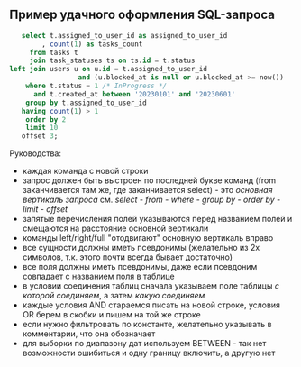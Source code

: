 ## Пример удачного оформления SQL-запроса

```sql
   select t.assigned_to_user_id as assigned_to_user_id
        , count(1) as tasks_count
     from tasks t 
     join task_statuses ts on ts.id = t.status
left join users u on u.id = t.assigned_to_user_id
                 and (u.blocked_at is null or u.blocked_at >= now())
    where t.status = 1 /* InProgress */
      and t.created_at between '20230101' and '20230601'
    group by t.assigned_to_user_id
   having count(1) > 1
    order by 2
    limit 10
   offset 3;
```

Руководства:
- каждая команда с новой строки
- запрос должен быть выстроен по последней букве команд (from заканчивается там же, где заканчивается select) - это _основная вертикаль запроса_ см. _select - from - where - group by - order by - limit - offset_
- запятые перечисления полей указываются перед названием полей и смещаются на расстояние основной вертикали
- команды left/right/full "отодвигают" основную вертикаль вправо
- все сущности должны иметь псевдонимы (желательно из 2х символов, т.к. этого почти всегда бывает достаточно)
- все поля должны иметь псевдонимы, даже если псевдоним совпадает с названием поля в таблице
- в условии соединения таблиц сначала указываем поле таблицы _с которой соединяем_, а затем _какую соединяем_
- каждые условия AND стараемся писать на новой строке, условия OR берем в скобки и пишем на той же строке
- если нужно фильтровать по константе, желательно указывать в комментарии, что она обозначает
- для выборки по диапазону дат используем BETWEEN - так нет возможности ошибиться и одну границу включить, а другую нет
